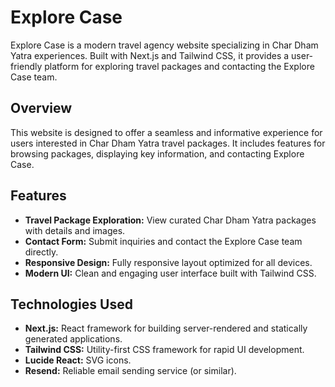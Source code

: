 # Explore Case

Explore Case is a modern travel agency website specializing in Char Dham Yatra experiences. Built with Next.js and Tailwind CSS, it provides a user-friendly platform for exploring travel packages and contacting the Explore Case team.

## Overview

This website is designed to offer a seamless and informative experience for users interested in Char Dham Yatra travel packages. It includes features for browsing packages, displaying key information, and contacting Explore Case.

## Features

*   **Travel Package Exploration:** View curated Char Dham Yatra packages with details and images.
*   **Contact Form:** Submit inquiries and contact the Explore Case team directly.
*   **Responsive Design:** Fully responsive layout optimized for all devices.
*   **Modern UI:** Clean and engaging user interface built with Tailwind CSS.

## Technologies Used

*   **Next.js:** React framework for building server-rendered and statically generated applications.
*   **Tailwind CSS:** Utility-first CSS framework for rapid UI development.
*   **Lucide React:** SVG icons.
*   **Resend:** Reliable email sending service (or similar).
  
